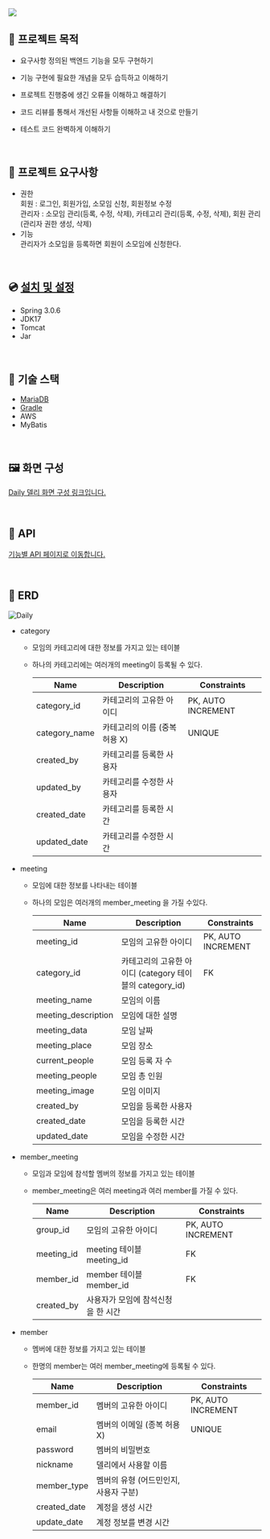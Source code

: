 <img src="https://capsule-render.vercel.app/api?type=wave&color=auto&height=300&section=header&text=Daily&fontSize=90" />

## 📌 프로젝트 목적
- 요구사항 정의된 백엔드 기능을 모두 구현하기
- 기능 구현에 필요한 개념을 모두 습득하고 이해하기
- 프로젝트 진행중에 생긴 오류들 이해하고 해결하기
- 코드 리뷰를 통해서 개선된 사항들 이해하고 내 것으로 만들기
- 테스트 코드 완벽하게 이해하기
  
  <br>
  
## 📍 프로젝트 요구사항
- 권한
  <br>
  회원 : 로그인, 회원가입, 소모임 신청, 회원정보 수정
  <br>
  관리자 : 소모임 관리(등록, 수정, 삭제), 카테고리 관리(등록, 수정, 삭제), 회원 관리(관리자 권한 생성, 삭제)
- 기능
  <br>
  관리자가 소모임을 등록하면 회원이 소모임에 신청한다.

<br>

## 💿 [설치 및 설정](https://github.com/f-lab-edu/Daily/wiki/About-Daily-Project-%F0%9F%93%95)
- Spring 3.0.6
- JDK17
- Tomcat
- Jar

<br>

## 🔧 기술 스택
- [MariaDB](https://github.com/f-lab-edu/Daily/wiki/DB-:-MariaDB)
- [Gradle](https://github.com/f-lab-edu/Daily/wiki/Build-Tool-:-Gradle)
- AWS
- MyBatis

<br>

## 🖼 화면 구성
[Daily 델리 화면 구성 링크입니다.](https://ovenapp.io/view/CgBLAqU04G0hykV5P9lgNLVb5RXT5QVu/ElvAn)

<br>

## 📃 API
[기능별 API 페이지로 이동합니다.](https://github.com/f-lab-edu/Daily/wiki/%EA%B8%B0%EB%8A%A5%EB%B3%84-API-%EC%A0%95%EB%A6%AC)

<br>

## 📝 ERD
![Daily](https://github.com/f-lab-edu/Daily/assets/9190171/2921bbb0-f0f1-4224-ae7e-53f499ab1cf2)

- category
    - 모임의 카테고리에 대한 정보를 가지고 있는 테이블
    - 하나의 카테고리에는 여러개의 meeting이 등록될 수 있다.
        
        | Name | Description  | Constraints |
        | --- | --- | --- |
        | category_id | 카테고리의 고유한 아이디  | PK, AUTO INCREMENT |
        | category_name | 카테고리의 이름 (중복 허용 X) | UNIQUE |
        | created_by | 카테고리를 등록한 사용자 |  |
        | updated_by | 카테고리를 수정한 사용자 |  |
        | created_date | 카테고리를 등록한 시간 |  |
        | updated_date | 카테고리를 수정한 시간 |  |

- meeting
    - 모임에 대한 정보를 나타내는 테이블
    - 하나의 모임은 여러개의 member_meeting 을 가질 수있다.
        
        
        | Name | Description  | Constraints |
        | --- | --- | --- |
        | meeting_id | 모임의 고유한 아이디 | PK, AUTO INCREMENT |
        | category_id | 카테고리의 고유한 아이디  (category 테이블의 category_id) | FK |
        | meeting_name | 모임의 이름 |  |
        | meeting_description | 모임에 대한 설명 |  |
        | meeting_data | 모임 날짜 |  |
        | meeting_place | 모임 장소 |  |
        | current_people | 모임 등록 자 수 |  |
        | meeting_people | 모임 총 인원 |  |
        | meeting_image | 모임 이미지 |  |
        | created_by | 모임을 등록한 사용자 |  |
        | created_date | 모임을  등록한 시간 |  |
        | updated_date | 모임을 수정한 시간 |  |

- member_meeting
    - 모임과 모임에 참석할 멤버의 정보를 가지고 있는 테이블
    - member_meeting은 여러 meeting과 여러 member를 가질 수 있다.
        
        
        | Name | Description  | Constraints |
        | --- | --- | --- |
        | group_id | 모임의 고유한 아이디 | PK, AUTO INCREMENT |
        | meeting_id | meeting 테이블 meeting_id | FK |
        | member_id | member 테이블  member_id | FK |
        | created_by | 사용자가 모임에 참석신청을 한 시간 |  |
        
- member
    - 멤버에 대한 정보를 가지고 있는 테이블
    - 한명의 member는 여러 member_meeting에 등록될 수 있다.
        
        
        | Name | Description  | Constraints |
        | --- | --- | --- |
        | member_id | 멤버의 고유한 아이디 | PK, AUTO INCREMENT |
        | email | 멤버의 이메일 (종복 허용 X) | UNIQUE |
        | password | 멤버의 비밀번호 |  |
        | nickname | 델리에서 사용할 이름 |  |
        | member_type | 멤버의 유형 (어드민인지, 사용자 구분) |  |
        | created_date | 계정을 생성 시간 |  |
        | update_date | 계정 정보를 변경 시간 |  |

